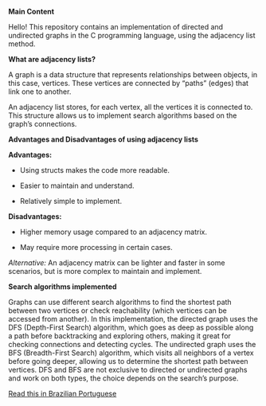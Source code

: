 **Main Content**

Hello! This repository contains an implementation of directed and undirected graphs in the C programming language, using the adjacency list method.

**What are adjacency lists?**

A graph is a data structure that represents relationships between objects, in this case, vertices.
These vertices are connected by “paths” (edges) that link one to another.

An adjacency list stores, for each vertex, all the vertices it is connected to.
This structure allows us to implement search algorithms based on the graph’s connections.

**Advantages and Disadvantages of using adjacency lists**

**Advantages:**

- Using structs makes the code more readable.

- Easier to maintain and understand.

- Relatively simple to implement.

**Disadvantages:**

- Higher memory usage compared to an adjacency matrix.

- May require more processing in certain cases.

*Alternative:* An adjacency matrix can be lighter and faster in some scenarios, but is more complex to maintain and implement.

**Search algorithms implemented**

Graphs can use different search algorithms to find the shortest path between two vertices or check reachability (which vertices can be accessed
from another). In this implementation, the directed graph uses the DFS (Depth-First Search) algorithm, which goes as deep as possible
along a path before backtracking and exploring others, making it great for checking connections and detecting cycles. The undirected 
graph uses the BFS (Breadth-First Search) algorithm, which visits all neighbors of a vertex before going deeper, allowing us to 
determine the shortest path between vertices. DFS and BFS are not exclusive to directed or undirected graphs and work on both types, 
the choice depends on the search’s purpose.

[Read this in Brazilian Portuguese](README.pt.md)
